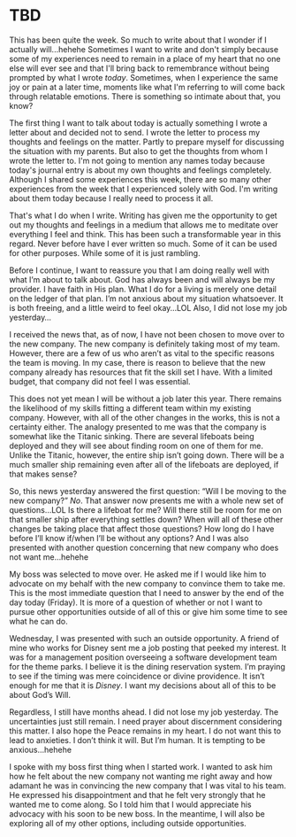 # TBD

This has been quite the week. So much to write about that I wonder if I actually will...hehehe Sometimes I want to write and don't simply because some of my experiences need to remain in a place of my heart that no one else will ever see and that I'll bring back to remembrance without being prompted by what I wrote *today*. Sometimes, when I experience the same joy or pain at a later time, moments like what I'm referring to will come back through relatable emotions. There is something so intimate about that, you know?

The first thing I want to talk about today is actually something I wrote a letter about and decided not to send. I wrote the letter to process my thoughts and feelings on the matter. Partly to prepare myself for discussing the situation with my parents. But also to get the thoughts from whom I wrote the letter to. I'm not going to mention any names today because today's journal entry is about my own thoughts and feelings completely. Although I shared some experiences this week, there are so many other experiences from the week that I experienced solely with God. I'm writing about them today because I really need to process it all.

That's what I do when I write. Writing has given me the opportunity to get out my thoughts and feelings in a medium that allows me to meditate over everything I feel and think. This has been such a transformable year in this regard. Never before have I ever written so much. Some of it can be used for other purposes. While some of it is just rambling.

Before I continue, I want to reassure you that I am doing really well with what I’m about to talk about. God has always been and will always be my provider. I have faith in His plan. What I do for a living is merely one detail on the ledger of that plan. I’m not anxious about my situation whatsoever. It is both freeing, and a little weird to feel okay…LOL Also, I did not lose my job yesterday…

I received the news that, as of now, I have not been chosen to move over to the new company. The new company is definitely taking most of my team. However, there are a few of us who aren’t as vital to the specific reasons the team is moving. In my case, there is reason to believe that the new company already has resources that fit the skill set I have. With a limited budget, that company did not feel I was essential.

This does not yet mean I will be without a job later this year. There remains the likelihood of my skills fitting a different team within my existing company. However, with all of the other changes in the works, this is not a certainty either. The analogy presented to me was that the company is somewhat like the Titanic sinking. There are several lifeboats being deployed and they will see about finding room on one of them for me. Unlike the Titanic, however, the entire ship isn’t going down. There will be a much smaller ship remaining even after all of the lifeboats are deployed, if that makes sense?

So, this news yesterday answered the first question: “Will I be moving to the new company?” *No*. That answer now presents me with a whole new set of questions…LOL Is there a lifeboat for me? Will there still be room for me on that smaller ship after everything settles down? When will all of these other changes be taking place that affect those questions? How long do I have before I’ll know if/when I’ll be without any options? And I was also presented with another question concerning that new company who does not want me…hehehe

My boss was selected to move over. He asked me if I would like him to advocate on my behalf with the new company to convince them to take me. This is the most immediate question that I need to answer by the end of the day today (Friday). It is more of a question of whether or not I want to pursue other opportunities outside of all of this or give him some time to see what he can do.

Wednesday, I was presented with such an outside opportunity. A friend of mine who works for Disney sent me a job posting that peeked my interest. It was for a management position overseeing a software development team for the theme parks. I believe it is the dining reservation system. I’m praying to see if the timing was mere coincidence or divine providence. It isn’t enough for me that it is *Disney*. I want my decisions about all of this to be about God’s Will.

Regardless, I still have months ahead. I did not lose my job yesterday. The uncertainties just still remain. I need prayer about discernment considering this matter. I also hope the Peace remains in my heart. I do not want this to lead to anxieties. I don’t think it will. But I’m human. It is tempting to be anxious…hehehe

I spoke with my boss first thing when I started work. I wanted to ask him how he felt about the new company not wanting me right away and how adamant he was in convincing the new company that I was vital to his team. He expressed his disappointment and that he felt very strongly that he wanted me to come along. So I told him that I would appreciate his advocacy with his soon to be new boss. In the meantime, I will also be exploring all of my other options, including outside opportunities.

